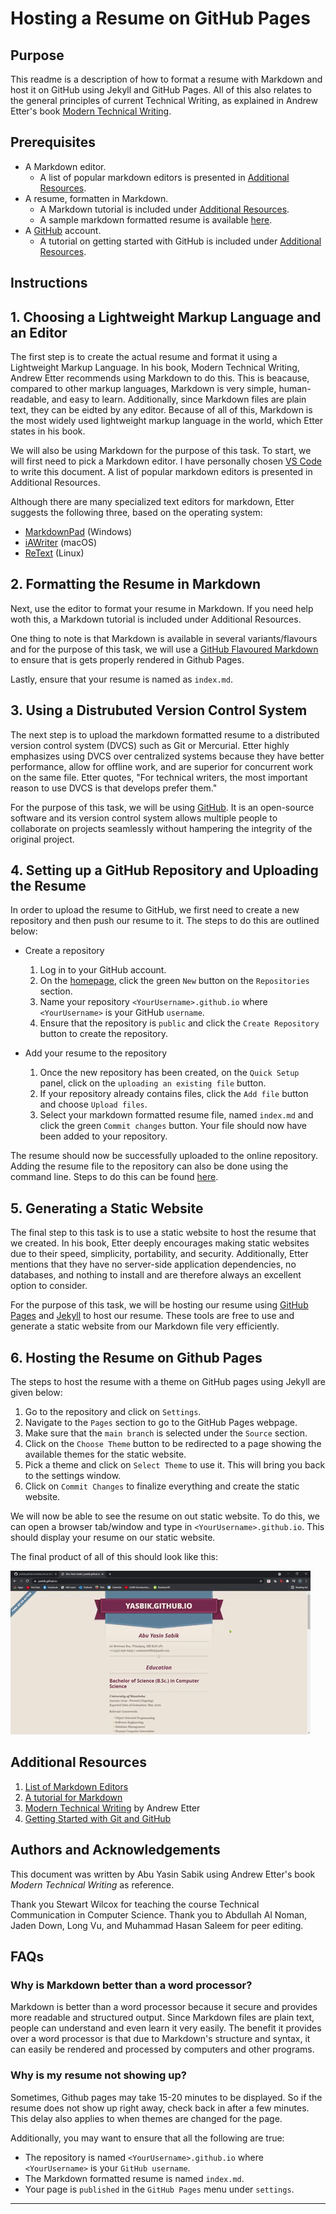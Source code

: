 # Hosting a Resume on GitHub Pages

## **Purpose**
This readme is a description of how to format a resume with Markdown and host it on GitHub using Jekyll and GitHub Pages. All of this also relates to the general principles of current Technical Writing, as explained in Andrew Etter's book [Modern Technical Writing](https://www.amazon.ca/Modern-Technical-Writing-Introduction-Documentation-ebook/dp/B01A2QL9SS).

## **Prerequisites**

- A Markdown editor.
    - A list of popular markdown editors is presented in [Additional Resources](https://github.com/yasbik/yasbik.github.io#additional-resources).
- A resume, formatten in Markdown.
    - A Markdown tutorial is included under [Additional Resources](https://github.com/yasbik/yasbik.github.io#additional-resources).
    - A sample markdown formatted resume is available [here](https://github.com/yasbik/yasbik.github.io/blob/main/index.md).
- A [GitHub](https://github.com/) account.
    - A tutorial on getting started with GitHub is included under [Additional Resources](https://github.com/yasbik/yasbik.github.io#additional-resources).

## **Instructions**


## 1. Choosing a Lightweight Markup Language and an Editor

The first step is to create the actual resume and format it using a Lightweight Markup Language.
In his book, Modern Technical Writing, Andrew Etter recommends using Markdown to do this. This is beacause, compared to other markup languages, Markdown is very simple, human-readable, and easy to learn. Additionally, since Markdown files are plain text, they can be eidted by any editor. Because of all of this, Markdown is the most widely used lightweight markup language in the world, which Etter states in his book.

We will also be using Markdown for the purpose of this task. To start, we will first need to pick a Markdown editor. I have personally chosen [VS Code](https://code.visualstudio.com/) to write this document. A list of popular markdown editors is presented in Additional Resources. 

Although there are many specialized text editors for markdown, Etter suggests the following three, based on the operating system:

- [MarkdownPad](http://www.markdownpad.com/) (Windows)
- [iAWriter](https://ia.net/writer) (macOS)
- [ReText](https://sourceforge.net/directory/development/wordprocessors/os:windows/) (Linux)


## 2. Formatting the Resume in Markdown

Next, use the editor to format your resume in Markdown. If you need help woth this, a Markdown tutorial is included under Additional Resources. 

One thing to note is that Markdown is available in several variants/flavours and for the purpose of this task, we will use a [GitHub Flavoured Markdown](https://github.github.com/gfm/) 
to ensure that is gets properly rendered in Github Pages. 

Lastly, ensure that your resume is named as `index.md`.


## 3. Using a Distrubuted Version Control System

The next step is to upload the markdown formatted resume to a distributed version control system (DVCS) such as Git or Mercurial. Etter highly emphasizes using DVCS over centralized systems because they have better performance, allow for offline work, and are superior for concurrent work on the same file. Etter quotes, "For technical writers, the most important reason to use DVCS is that develops prefer them."

For the purpose of this task, we will be using [GitHub](https://github.com/). It is an open-source software and its version control system allows multiple people to collaborate on projects seamlessly without hampering the integrity of the original project.

## 4. Setting up a GitHub Repository and Uploading the Resume

In order to upload the resume to GitHub, we first need to create a new repository and then push our resume to it. The steps to do this are outlined below:

- Create a repository
    1. Log in to your GitHub account. 
    2. On the [homepage](https://github.com/), click the green `New` button  on the `Repositories` section.
    3. Name your repository `<YourUsername>.github.io` where `<YourUsername>` is your GitHub `username`. 
    4. Ensure that the repository is `public` and click the `Create Repository` button to create the repository.  


- Add your resume to the repository
    1. Once the new repository has been created, on the `Quick Setup` panel, click on the `uploading an existing file` button.
    2. If your repository already contains files, click the `Add file` button and choose `Upload files`.
    3. Select your markdown formatted resume file, named `index.md` and click the green `Commit changes` button. Your file should now have been added to your repository.

The resume should now be successfully uploaded to the online repository. Adding the resume file to the repository can also be done using the command line. Steps to do this can be found [here](https://guides.github.com/activities/hello-world/).


## 5. Generating a Static Website

The final step to this task is to use a static website to host the resume that we created. In his book, Etter deeply encourages making static websites due to their speed, simplicity, portability, and security. Additionally, Etter mentions that they have no server-side application dependencies, no databases, and nothing to install and are therefore always an excellent option to consider. 

For the purpose of this task, we will be hosting our resume using [GitHub Pages](https://pages.github.com/) and [Jekyll](https://jekyllrb.com/) to host our resume. These tools are free to use and generate a static website from our Markdown file very efficiently.


## 6. Hosting the Resume on Github Pages


The steps to host the resume with a theme on GitHub pages using Jekyll are given below:

1. Go to the repository and click on `Settings`.
2. Navigate to the `Pages` section to go to the GitHub Pages webpage. 
3. Make sure that the `main branch` is selected under the `Source` section.
4. Click on the `Choose Theme` button to be redirected to a page showing the available themes for the static website.
5. Pick a theme and click on `Select Theme` to use it. This will bring you back to the settings window.
6. Click on `Commit Changes` to finalize everything and create the static website.

We will now be able to see the resume on out static website. To do this, we can open a browser tab/window and type in `<YourUsername>.github.io`. This should display your resume on our static website.

The final product of all of this should look like this:

![Preview of final result](yasin_resume.gif)



## **Additional Resources**

1. [List of Markdown Editors](https://www.oberlo.com/blog/markdown-editors)
2. [A tutorial for Markdown](https://www.markdowntutorial.com/)
2. [Modern Technical Writing](https://www.amazon.ca/Modern-Technical-Writing-Introduction-Documentation-ebook/dp/B01A2QL9SS) by Andrew Etter
3. [Getting Started with Git and GitHub](https://product.hubspot.com/blog/git-and-github-tutorial-for-beginners)


## **Authors and Acknowledgements**

This document was written by Abu Yasin Sabik using Andrew Etter's book *Modern Technical Writing* as reference. 

Thank you Stewart Wilcox for teaching the course Technical Communication in Computer Science.
Thank you to Abdullah Al Noman, Jaden Down, Long Vu, and Muhammad Hasan Saleem for peer editing.

## **FAQs**

### **Why is Markdown better than a word processor?**

Markdown is better than a word processor because it secure and provides more readable and structured output. Since Markdown files are plain text, people can understand and even learn it very easily. The benefit it provides over a word processor is that due to Markdown's structure and syntax, it can easily be rendered and processed by computers and other programs.

### **Why is my resume not showing up?**

Sometimes, Github pages may take 15-20 minutes to be displayed. So if the resume does not show up right away, check back in after a few minutes. This delay also applies to when themes are changed for the page.

Additionally, you may want to ensure that all the following are true:

- The repository is named `<YourUsername>.github.io` where `<YourUsername>` is your `GitHub username`.
- The Markdown formatted resume is named `index.md`.
- Your page is `published` in the `GitHub Pages` menu under `settings`.

---

